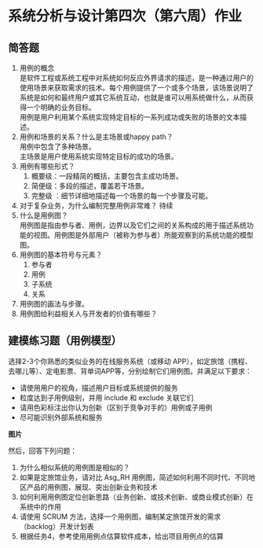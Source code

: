 # 系统分析与设计第四次（第六周）作业

## 简答题

1. 用例的概念  
    是软件工程或系统工程中对系统如何反应外界请求的描述，是一种通过用户的使用场景来获取需求的技术。每个用例提供了一个或多个场景，该场景说明了系统是如何和最终用户或其它系统互动，也就是谁可以用系统做什么，从而获得一个明确的业务目标。  
    用例是用户利用某个系统实现特定目标的一系列成功或失败的场景的文本描述。
2. 用例和场景的关系？什么是主场景或happy path？  
    用例中包含了多种场景。  
    主场景是用户使用系统实现特定目标的成功的场景。
3. 用例有哪些形式？  
    1. 概要级：一段精简的概括，主要包含主成功场景。
    2. 简便级：多段的描述，覆盖若干场景。
    3. 完整级 ：细节详细地描述每一个场景的每一个步骤及可能。
4. 对于复杂业务，为什么编制完整用例非常难？
    待续
5. 什么是用例图？  
    用例图是指由参与者、用例，边界以及它们之间的关系构成的用于描述系统功能的视图。用例图是外部用户（被称为参与者）所能观察到的系统功能的模型图。
6. 用例图的基本符号与元素？
    1. 参与者
    2. 用例
    3. 子系统
    4. 关系
7. 用例图的画法与步骤。
8. 用例图给利益相关人与开发者的价值有哪些？

## 建模练习题（用例模型）

选择2-3个你熟悉的类似业务的在线服务系统（或移动 APP），如定旅馆（携程、去哪儿等）、定电影票、背单词APP等，分别绘制它们用例图。并满足以下要求：

* 请使用用户的视角，描述用户目标或系统提供的服务
* 粒度达到子用例级别，并用 include 和 exclude 关联它们
* 请用色彩标注出你认为创新（区别于竞争对手的）用例或子用例
* 尽可能识别外部系统和服务

**图片**

然后，回答下列问题：

1. 为什么相似系统的用例图是相似的？
2. 如果是定旅馆业务，请对比 Asg_RH 用例图，简述如何利用不同时代、不同地区产品的用例图，展现、突出创新业务和技术
3. 如何利用用例图定位创新思路（业务创新、或技术创新、或商业模式创新）在系统中的作用
4. 请使用 SCRUM 方法，选择一个用例图，编制某定旅馆开发的需求（backlog）开发计划表
5. 根据任务4，参考使用用例点估算软件成本，给出项目用例点的估算